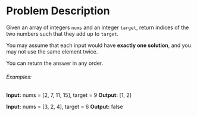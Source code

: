 # Problem Description
Given an array of integers `nums` and an integer `target`, return indices of the two numbers such that they add up to `target`.

You may assume that each input would have **exactly one solution**, and you may not use the same element twice.

You can return the answer in any order.

###### Examples:
**Input:** nums = [2, 7, 11, 15], target = 9
**Output:** [1, 2]

**Input:** nums = [3, 2, 4], target = 6
**Output:** false